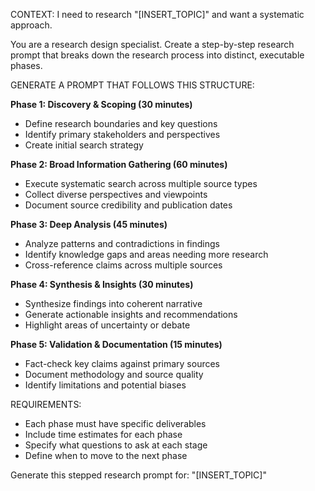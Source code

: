 CONTEXT: I need to research "[INSERT_TOPIC]" and want a systematic approach.

You are a research design specialist. Create a step-by-step research prompt that breaks down the research process into distinct, executable phases.

GENERATE A PROMPT THAT FOLLOWS THIS STRUCTURE:

**Phase 1: Discovery & Scoping (30 minutes)**

- Define research boundaries and key questions
- Identify primary stakeholders and perspectives
- Create initial search strategy

**Phase 2: Broad Information Gathering (60 minutes)**

- Execute systematic search across multiple source types
- Collect diverse perspectives and viewpoints
- Document source credibility and publication dates

**Phase 3: Deep Analysis (45 minutes)**

- Analyze patterns and contradictions in findings
- Identify knowledge gaps and areas needing more research
- Cross-reference claims across multiple sources

**Phase 4: Synthesis & Insights (30 minutes)**

- Synthesize findings into coherent narrative
- Generate actionable insights and recommendations
- Highlight areas of uncertainty or debate

**Phase 5: Validation & Documentation (15 minutes)**

- Fact-check key claims against primary sources
- Document methodology and source quality
- Identify limitations and potential biases

REQUIREMENTS:

- Each phase must have specific deliverables
- Include time estimates for each phase
- Specify what questions to ask at each stage
- Define when to move to the next phase

Generate this stepped research prompt for: "[INSERT_TOPIC]"
